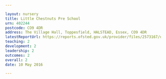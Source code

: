 ```yaml
---

layout: nursery
title: Little Chestnuts Pre School
urn: 402244
postcode: CO9 4DR
address: The Village Hall, Toppesfield, HALSTEAD, Essex, CO9 4DR
latestReportUrl: https://reports.ofsted.gov.uk/provider/files/2573167/urn/402244.pdf
teaching: 2
development: 2
leadership: 2
outcomes: 2
overall: 2
date: 10 May 2016

---
```

